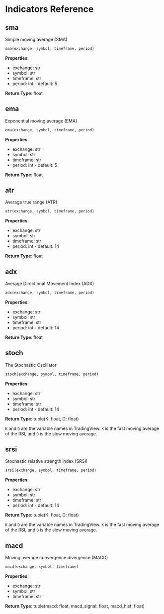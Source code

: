 # Indicators Reference

## sma

Simple moving average (SMA)

```py
sma(exchange, symbol, timeframe, period)
```

**Properties**:

-   exchange: str
-   symbol: str
-   timeframe: str
-   period: int - default: 5

**Return Type**: float

## ema

Exponential moving average (EMA)

```py
ema(exchange, symbol, timeframe, period)
```

**Properties**:

-   exchange: str
-   symbol: str
-   timeframe: str
-   period: int - default: 5

**Return Type**: float

## atr

Average true range (ATR)

```py
atr(exchange, symbol, timeframe, period)
```

**Properties**:

-   exchange: str
-   symbol: str
-   timeframe: str
-   period: int - default: 14

**Return Type**: float

## adx

Average Directional Movement Index (ADX)

```py
adx(exchange, symbol, timeframe, period)
```

**Properties**:

-   exchange: str
-   symbol: str
-   timeframe: str
-   period: int - default: 14

**Return Type**: float

## stoch

The Stochastic Oscillator

```py
stoch(exchange, symbol, timeframe, period)
```

**Properties**:

-   exchange: str
-   symbol: str
-   timeframe: str
-   period: int - default: 14

**Return Type**: tuple(K: float, D: float)

`K` and `D` are the variable names in TradingView. `K` is the fast moving average of the RSI, and `D` is the slow moving average.

## srsi

Stochastic relative strength index (SRSI)

```py
srsi(exchange, symbol, timeframe, period)
```

**Properties**:

-   exchange: str
-   symbol: str
-   timeframe: str
-   period: int - default: 14

**Return Type**: tuple(K: float, D: float)

`K` and `D` are the variable names in TradingView. `K` is the fast moving average of the RSI, and `D` is the slow moving average.

## macd

Moving average convergence divergence (MACD)

```py
macd(exchange, symbol, timeframe)
```

**Properties**:

-   exchange: str
-   symbol: str
-   timeframe: str

**Return Type**: tuple(macd: float, macd_signal: float, macd_hist: float)
